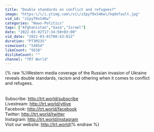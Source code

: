 ```yaml
---
title: "Double standards on conflict and refugees?"
image: "https:\/\/i.ytimg.com\/vi\/zIpyT0xS4Kw\/hqdefault.jpg"
vid_id: "zIpyT0xS4Kw"
categories: "News-Politics"
tags: ["Afghanistan","Gaza","Israel"]
date: "2022-03-02T17:34:50+03:00"
vid_date: "2022-03-01T08:43:01Z"
duration: "PT3M23S"
viewcount: "54854"
likeCount: "5638"
dislikeCount: ""
channel: "TRT World"
---
```

{% raw %}Western media coverage of the Russian invasion of Ukraine reveals double standards, racism and othering when it comes to conflict and refugees.<br /><br /><br />Subscribe: <a rel="nofollow" target="blank" href="http://trt.world/subscribe">http://trt.world/subscribe</a><br />Livestream: <a rel="nofollow" target="blank" href="http://trt.world/ytlive">http://trt.world/ytlive</a><br />Facebook: <a rel="nofollow" target="blank" href="http://trt.world/facebook">http://trt.world/facebook</a><br />Twitter: <a rel="nofollow" target="blank" href="http://trt.world/twitter">http://trt.world/twitter</a><br />Instagram: <a rel="nofollow" target="blank" href="http://trt.world/instagram">http://trt.world/instagram</a><br />Visit our website: <a rel="nofollow" target="blank" href="http://trt.world">http://trt.world</a>{% endraw %}
